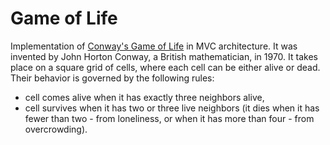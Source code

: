 # Game of Life

Implementation of [Conway's Game of Life](https://en.wikipedia.org/wiki/Conway's_Game_of_Life) in MVC architecture.
It was invented by John Horton Conway, a British mathematician, in 1970.
It takes place on a square grid of cells, where each cell can be either alive or dead. Their behavior is governed by the following rules:
- cell comes alive when it has exactly three neighbors alive,
- cell survives when it has two or three live neighbors (it dies when it has fewer than two - from loneliness, or when it has more than four - from overcrowding).
